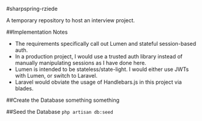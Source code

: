 #sharpspring-rziede

A temporary repository to host an interview project.

##Implementation Notes
* The requirements specifically call out Lumen and stateful session-based auth.
* In a production project, I would use a trusted auth library instead of manually manipulating sessions as I have done here.
* Lumen is intended to be stateless/state-light. I would either use JWTs with Lumen, or switch to Laravel.
* Laravel would obviate the usage of Handlebars.js in this project via blades.

##Create the Database 
something something

##Seed the Database 
`php artisan db:seed`
